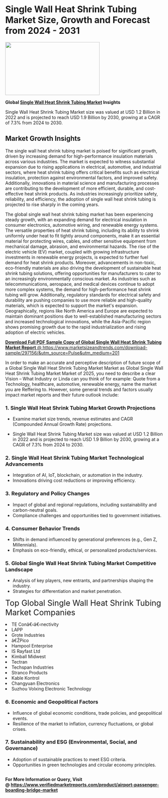 <H1>Single Wall Heat Shrink Tubing Market Size, Growth and Forecast from 2024 - 2031</H1><img class="aligncenter size-medium wp-image-584254" src="https://thirdeyenews.in/wp-content/uploads/2024/09/Global-Market-Research-300x168.jpeg" alt="" width="300" height="168" /><p><strong>Global&nbsp;<a href="https://www.marketsizeandtrends.com/download-sample/297156/&amp;utm_source=Pulse&amp;utm_medium=201">Single Wall Heat Shrink Tubing Market</a> Insights</strong></p><p>Single Wall Heat Shrink Tubing Market size was valued at USD 1.2 Billion in 2022 and is projected to reach USD 1.9 Billion by 2030, growing at a CAGR of 7.3% from 2024 to 2030.</p><p><h2>Market Growth Insights</h2> <p>The single wall heat shrink tubing market is poised for significant growth, driven by increasing demand for high-performance insulation materials across various industries. The market is expected to witness substantial expansion due to rising applications in electrical, automotive, and industrial sectors, where heat shrink tubing offers critical benefits such as electrical insulation, protection against environmental factors, and improved safety. Additionally, innovations in material science and manufacturing processes are contributing to the development of more efficient, durable, and cost-effective heat shrink products. As industries increasingly prioritize safety, reliability, and efficiency, the adoption of single wall heat shrink tubing is projected to rise sharply in the coming years.</p> <p><a href="#"></a></p> <p>The global single wall heat shrink tubing market has been experiencing steady growth, with an expanding demand for electrical insulation in consumer electronics, automotive wiring, and renewable energy systems. The versatile properties of heat shrink tubing, including its ability to shrink uniformly under heat to fit tightly around components, make it an essential material for protecting wires, cables, and other sensitive equipment from mechanical damage, abrasion, and environmental hazards. The rise of the electric vehicle (EV) market, coupled with growing infrastructure investments in renewable energy projects, is expected to further fuel demand for heat shrink products. Moreover, advancements in non-toxic, eco-friendly materials are also driving the development of sustainable heat shrink tubing solutions, offering opportunities for manufacturers to cater to an increasingly environmentally conscious market. As industries such as telecommunications, aerospace, and medical devices continue to adopt more complex systems, the demand for high-performance heat shrink tubing will grow. Additionally, regulatory standards for electrical safety and durability are pushing companies to use more reliable and high-quality materials, which is expected to support the market's expansion. Geographically, regions like North America and Europe are expected to maintain dominant positions due to well-established manufacturing sectors and increased technological innovations, while the Asia-Pacific region shows promising growth due to the rapid industrialization and rising adoption of electric vehicles. <p><a href="#"></p><p><span class=""><strong>Download Full PDF Sample Copy of Global Single Wall Heat Shrink Tubing Market Report</strong> @ <a href="https://www.marketsizeandtrends.com/download-sample/297156/&amp;utm_source=Pulse&amp;utm_medium=201" target="_blank">https://www.marketsizeandtrends.com/download-sample/297156/&amp;utm_source=Pulse&amp;utm_medium=201</a></span></p><p>In order to make an accurate and perceptive description of future scope of a Global&nbsp;Single Wall Heat Shrink Tubing Market Market as Global&nbsp;Single Wall Heat Shrink Tubing Market Market of 2025, you need to describe a clear Vision &ndash; What Industry or Linda can you think of for example: Quote from a Technology, healthcare, automotive, renewable energy, name the market you are Reffering to. However, some general trends and factors usually impact market reports and their future outlook include:</p><h3>1.&nbsp;<strong>Single Wall Heat Shrink Tubing Market Growth Projections</strong></h3><ul><li>Examine market size trends, revenue estimates and CAGR (Compounded Annual Growth Rate) projections.</li><li><p>Single Wall Heat Shrink Tubing Market size was valued at USD 1.2 Billion in 2022 and is projected to reach USD 1.9 Billion by 2030, growing at a CAGR of 7.3% from 2024 to 2030.</p></li></ul><h3>2.&nbsp;<strong>Single Wall Heat Shrink Tubing Market Technological Advancements</strong></h3><ul><li>Integration of AI, IoT, blockchain, or automation in the industry.</li><li>Innovations driving cost reductions or improving efficiency.</li></ul><h3>3.&nbsp;<strong>Regulatory and Policy Changes</strong></h3><ul><li>Impact of global and regional regulations, including sustainability and carbon-neutral goals.</li><li>Compliance challenges and opportunities tied to government initiatives.</li></ul><h3>4.&nbsp;<strong>Consumer Behavior Trends</strong></h3><ul><li>Shifts in demand influenced by generational preferences (e.g., Gen Z, Millennials).</li><li>Emphasis on eco-friendly, ethical, or personalized products/services.</li></ul><h3>5.&nbsp;<strong>Global Single Wall Heat Shrink Tubing Market Competitive Landscape</strong></h3><ul><li>Analysis of key players, new entrants, and partnerships shaping the industry.</li><li>Strategies for differentiation and market penetration.</li></ul><p data-pm-slice="1 1 []"><span style="color: inherit; font-family: inherit; font-size: 25px;">Top Global Single Wall Heat Shrink Tubing Market Companies</span></p><div class="" data-test-id=""><p><li>TE Conâ€‹â€‹nectivity</li><li> LAPP</li><li> Grote Industries</li><li> â€ŽPico</li><li> Hampool Enterprise</li><li> IS Rayfast Ltd</li><li> Kimball Midwest</li><li> Tectran</li><li> Techspan Industries</li><li> Stranco Products</li><li> Kable Kontrol</li><li> Changyuan Electronics</li><li> Suzhou Volxing Electronic Technology</li></p></div><h3>6.&nbsp;<strong>Economic and Geopolitical Factors</strong></h3><ul><li>Influence of global economic conditions, trade policies, and geopolitical events.</li><li>Resilience of the market to inflation, currency fluctuations, or global crises.</li></ul><h3>7.&nbsp;<strong>Sustainability and ESG (Environmental, Social, and Governance)</strong></h3><ul><li>Adoption of sustainable practices to meet ESG criteria.</li><li>Opportunities in green technologies and circular economy principles.</li></ul><h2><strong style="font-size: 14px;">For More Information or Query, Visit @&nbsp;</strong><a style="background-color: #ffffff; font-size: 14px;" href="https://www.marketsizeandtrends.com/report/single-wall-heat-shrink-tubing-market/" target="_blank">https://www.verifiedmarketreports.com/product/airport-passenger-boarding-bridge-market</a></h2>
